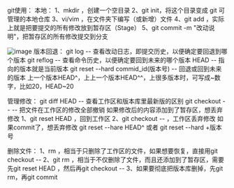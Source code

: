 git使用：
本地：
1、mkdir <file>，创建一个空目录
2、git init，将这个目录变成 git 可管理的本地仓库
3、vi/vim <file>，在文件夹下编写（或新增）文件
4、git add <file>，实际上就是把要提交的所有修改放到暂存区（Stage）
5、git commit -m "改动说明"，把暂存区的所有修改提交到分支

![image](https://github.com/lunling49/images/blob/master/gitbase.jpg)
版本回退：
git log -- 查看改动日志，即提交历史，以便确定要回退到哪个版本
git reflog -- 查看命令历史，以便确定要回到未来的哪个版本
HEAD -- 指向的版本就是当前版本
git reset --hard commid_id(版本号) -- 回退或回到未来的版本
上一个版本HEAD^，上上一个版本HEAD^^，上很多版本时，可写成~数字，比如20，HEAD~20

管理修改：
git diff HEAD -- <file>  查看工作区和版本库里最新版的区别
git checkout -- <file> -- 把文件在工作区的修改全部撤销
如果修改后的内容添加到了暂存区，想丢弃修改
	1、git reset HEAD <file>，回到工作区
	2、git checkout -- <file>，工作区丢弃修改
如果commit了，想丢弃修改
	git reset --hare HEAD^ 或者 git reset --hard +版本号

删除文件：
1、rm <file>，相当于只删除了工作区的文件，如果想要恢复，直接用git checkout -- <file>
2、git rm <file>，相当于不仅删除了文件，而且还添加到了暂存区，需要先git reset HEAD <file>，然后再git checkout -- <file>
3、如果要彻底把版本库删掉，先git rm，再git commit
